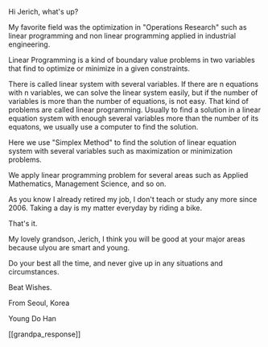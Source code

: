 Hi Jerich, 
what's up?

My favorite field  was the optimization in "Operations Research" such as linear programming and non linear programming applied in industrial engineering.

Linear Programming is a kind of boundary value problems in two variables that find to optimize or minimize in a given constraints.

There is called linear system with several variables. 
If there are n equations with n variables, we can solve the linear system easily, but if the number of variables is more than the number of equations, is not easy. That kind of problems are called linear programming. 
Usually to find a solution in a linear equation system with enough several variables more than the number of its equatons, we usually use a computer to find the solution. 

Here we use "Simplex Method" to find the solution of linear equation system with several variables  such as maximization or minimization problems.

We apply linear programming problem for several areas such as Applied Mathematics, Management Science, and so on.

As you know I already retired my job, I don't teach or study any more since 2006.
Taking a day is my matter everyday by riding a bike.

That's it.

My lovely grandson, Jerich, I think you will be good at your major areas because ulyou are smart and young.

Do your best all the time, and never give up in any situations and circumstances.

Beat Wishes.

From Seoul, Korea

Young Do Han

[[grandpa_response]]


